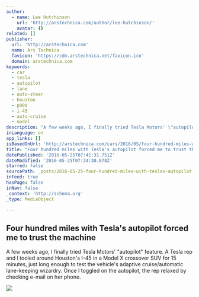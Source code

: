 ```yaml
---
author:
  - name: Lee Hutchinson
    url: 'http://arstechnica.com/author/lee-hutchinson/'
    avatar: {}
related: []
publisher:
  url: 'http://arstechnica.com'
  name: Ars Technica
  favicon: 'https://cdn.arstechnica.net/favicon.ico'
  domain: arstechnica.com
keywords:
  - car
  - tesla
  - autopilot
  - lane
  - auto-steer
  - houston
  - p90d
  - i-45
  - auto-cruise
  - model
description: "A few weeks ago, I finally tried Tesla Motors' \"autopilot\" feature. A Tesla rep and I tooled around Houston's I-45 in a Model X crossover SUV for 15 minutes, just long enough to test the vehicle's adaptive cruise/automatic lane-keeping wizardry. Once I toggled on the autopilot, the rep relaxed by checking e-mail on her phone."
inLanguage: en
app_links: []
isBasedOnUrl: 'http://arstechnica.com/cars/2016/05/four-hundred-miles-with-teslas-autopilot-forced-me-to-trust-the-machine/?utm_source=pocket&utm_medium=email&utm_campaign=pockethits'
title: "Four hundred miles with Tesla's autopilot forced me to trust the machine"
datePublished: '2016-05-25T07:41:31.751Z'
dateModified: '2016-05-25T07:34:30.078Z'
starred: false
sourcePath: _posts/2016-05-25-four-hundred-miles-with-teslas-autopilot-forced-me-to-trust.md
inFeed: true
hasPage: false
inNav: false
_context: 'http://schema.org'
_type: MediaObject

---
```

<article style=""><h1>Four hundred miles with Tesla's autopilot forced me to trust the machine</h1><p>A few weeks ago, I finally tried Tesla Motors' "autopilot" feature. A Tesla rep and I tooled around Houston's I-45 in a Model X crossover SUV for 15 minutes, just long enough to test the vehicle's adaptive cruise/automatic lane-keeping wizardry. Once I toggled on the autopilot, the rep relaxed by checking e-mail on her phone.</p><img src="http://cdn.arstechnica.net/wp-content/uploads/2016/04/JT3A9773-980x653.jpg" /></article>